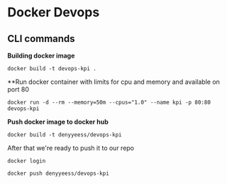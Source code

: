 # Docker Devops

## CLI commands

**Building docker image**

```
docker build -t devops-kpi .
```

**Run docker container with limits for cpu and memory and available on port 80

```
docker run -d --rm --memory=50m --cpus="1.0" --name kpi -p 80:80 devops-kpi
```

**Push docker image to docker hub**

```
docker build -t denyyeess/devops-kpi
```

After that we're ready to push it to our repo

```
docker login

docker push denyyeess/devops-kpi
```
